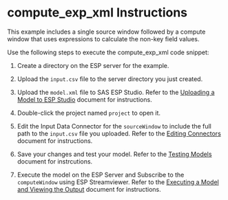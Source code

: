 # compute_exp_xml Instructions

This example includes a single source window followed by a compute window that uses expressions to calculate the non-key field values.

Use the following steps to execute the compute_exp_xml code snippet:

1.  Create a directory on the ESP server for the example.

2.  Upload the `input.csv` file to the server directory you just created.

3.  Upload the `model.xml` file to SAS ESP Studio. Refer to the [Uploading a Model to ESP Studio](../../../docs/Uploading_a_Model_to_ESP_Studio.pdf) document for instructions.
  
4.  Double-click the project named `project` to open it.

5.  Edit the Input Data Connector for the `sourceWindow` to include the full path to the `input.csv` file you uploaded. Refer to the [Editing Connectors](../../../docs/Connectors.pdf) document for instructions.

6.  Save your changes and test your model. Refer to the [Testing Models](../../../docs/Testing_Models.pdf) document for instrcutions.

8.  Execute the model on the ESP Server and Subscribe to the `computeWindow` using ESP Streamviewer. Refer to the [Executing a Model and Viewing the Output](../../../docs/Executing_a_Model_and_Viewing_the_Output.pdf) document for instructions.


